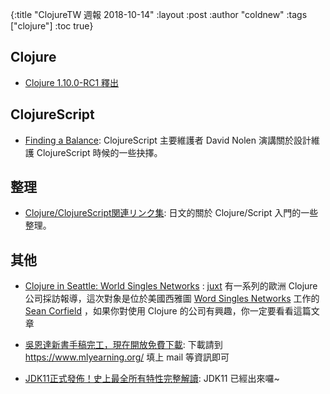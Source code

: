 {:title "ClojureTW 週報 2018-10-14"
:layout :post
:author "coldnew"
:tags  ["clojure"]
:toc true}

## Clojure

- [Clojure 1.10.0-RC1 釋出](https://groups.google.com/d/msg/clojure/sqUFgjDbi3k/UhCBQeiEAgAJ)

## ClojureScript

- [Finding a Balance](https://www.infoq.com/presentations/clojurescript-choices): ClojureScript 主要維護者 David Nolen 演講關於設計維護 ClojureScript 時候的一些抉擇。

## 整理

* [Clojure/ClojureScript関連リンク集](https://qiita.com/lagenorhynque/items/68c314c288b75a9492ba): 日文的關於 Clojure/Script 入門的一些整理。

## 其他

*  [Clojure in Seattle: World Singles Networks](https://juxt.pro/blog/posts/clojure-in-seattle-world-singles-networks.html) : [juxt](https://juxt.pro) 有一系列的歐洲 Clojure 公司採訪報導，這次對象是位於美國西雅圖 [Word Singles Networks](https://worldsinglesnetworks.com/) 工作的 [Sean Corfield](http://corfield.org/) ，如果你對使用 Clojure 的公司有興趣，你一定要看看這篇文章

* [吳恩達新書手稿完工，現在開放免費下載](https://mp.weixin.qq.com/s/3C3BvaXHqNo9MMXy-06ovg): 下載請到 https://www.mlyearning.org/ 填上 mail 等資訊即可

* [JDK11正式發佈！史上最全所有特性完整解讀](https://mp.weixin.qq.com/s/Yz8V3inWN8uErKM-IdMFWQ): JDK11 已經出來囉~
